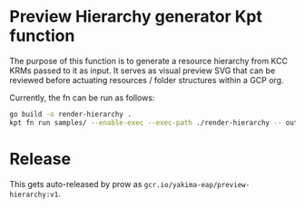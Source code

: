 # Preview Hierarchy generator Kpt function

The purpose of this function is to generate a resource hierarchy from KCC KRMs
passed to it as input. It serves as visual preview SVG that can be reviewed
before actuating resources / folder structures within a GCP org.

Currently, the fn can be run as follows:

```bash
go build -o render-hierarchy .
kpt fn run samples/ --enable-exec --exec-path ./render-hierarchy -- output=test.svg
```

# Release

This gets auto-released by prow as `gcr.io/yakima-eap/preview-hierarchy:v1`.